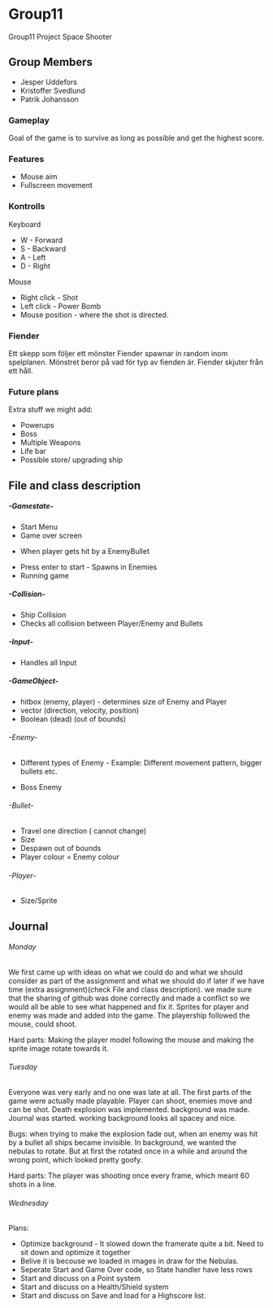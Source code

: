 # Group11
Group11 Project Space Shooter
## Group Members
+ Jesper Uddefors
+ Kristoffer Svedlund
+ Patrik Johansson


### Gameplay
Goal of the game is to survive as long as possible and get the highest score.

### Features
+ Mouse aim
+ Fullscreen movement


### Kontrolls
Keyboard
+ W - Forward
+ S - Backward
+ A - Left
+ D - Right

Mouse
+ Right click - Shot
+ Left click - Power Bomb
+ Mouse position - where the shot is directed.

### Fiender
Ett skepp som följer ett mönster Fiender spawnar in random inom spelplanen. Mönstret beror på vad för typ av fienden är.
 Fiender skjuter från ett håll.

### Future plans
Extra stuff we might add:
+ Powerups
+ Boss
+ Multiple Weapons
+ Life bar
+ Possible store/ upgrading ship

## File and class description

##### -Gamestate-
  + Start Menu
  + Game over screen
   - When player gets hit by a EnemyBullet
  + Press enter to start - Spawns in Enemies
  + Running game

##### -Collision-
  + Ship Collision
  + Checks all collision between Player/Enemy and Bullets

##### -Input-
  + Handles all Input

##### -GameObject-
  + hitbox (enemy, player) - determines size of Enemy and Player
  + vector (direction, velocity, position)
  + Boolean (dead) (out of bounds)

###### -Enemy-
  + Different types of Enemy - Example: Different movement pattern, bigger bullets etc.
   - Boss Enemy

###### -Bullet-
  + Travel one direction ( cannot change)
  + Size
  + Despawn out of bounds
  + Player colour \= Enemy colour


###### -Player-
  + Size/Sprite


## Journal

###### Monday
We first came up with ideas on what we could do and what we should consider as part of the assignment and what we should do if later if we have time (extra assignment)(check File and class description).
we made sure that the sharing of github was done correctly and made a conflict so we would all be able to see what happened and fix it.
Sprites for player and enemy was made and added into the game. The playership followed the mouse, could shoot.

Hard parts:  Making the player model following the mouse and making the sprite image rotate towards it.  

###### Tuesday
Everyone was very early and no one was late at all.
The first parts of the game were actually made playable. Player can shoot, enemies move and can be shot. Death explosion was implemented. background was made. Journal was started. working background looks all spacey and nice.

Bugs: when trying to make the explosion fade out, when an enemy was hit by a bullet all ships became invisible.
In background, we wanted the nebulas to rotate. But at first the rotated once in a while and around the wrong point, which looked pretty goofy.

Hard parts: The player was shooting once every frame, which meant 60 shots in a line.

###### Wednesday
Plans:
+ Optimize background - It slowed down the framerate quite a bit. Need to sit down and optimize it together
 + Belive it is becouse we loaded in images in draw for the Nebulas.
+ Seperate Start and Game Over code, so State handler have less rows
+ Start and discuss on a Point system
+ Start and discuss on a Health/Shield system
+ Start and discuss on Save and load for a Highscore list.
